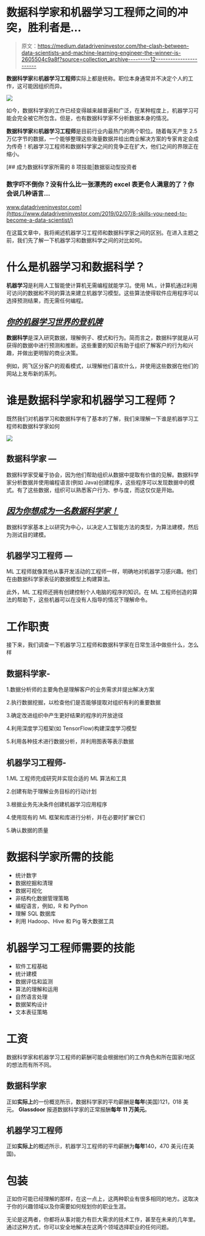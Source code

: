 # 数据科学家和机器学习工程师之间的冲突，胜利者是…

> 原文：<https://medium.datadriveninvestor.com/the-clash-between-data-scientists-and-machine-learning-engineer-the-winner-is-2605504c9a8f?source=collection_archive---------12----------------------->

**数据科学家**和**机器学习工程师**实际上都是统称。职位本身通常并不决定个人的工作，这可能因组织而异。

![](img/30af9a01deb431f2ba4710c2569cd734.png)

如今，数据科学家的工作已经变得越来越普遍和广泛，在某种程度上，机器学习可能会完全被它所包含。但是，也有数据科学家不分析数据本身的情况。

**数据科学家**和**机器学习工程师**是目前行业内最热门的两个职位。随着每天产生 2.5 万亿字节的数据，一个能够整理这些海量数据并给出商业解决方案的专家肯定会成为传奇！机器学习工程师和数据科学家之间的竞争正在扩大，他们之间的界限正在缩小。

[](https://www.datadriveninvestor.com/2019/02/07/8-skills-you-need-to-become-a-data-scientist/) [## 成为数据科学家所需的 8 项技能|数据驱动型投资者

### 数字吓不倒你？没有什么比一张漂亮的 excel 表更令人满意的了？你会说几种语言…

www.datadriveninvestor.com](https://www.datadriveninvestor.com/2019/02/07/8-skills-you-need-to-become-a-data-scientist/) 

在这篇文章中，我将阐述机器学习工程师和数据科学家之间的区别。在进入主题之前，我们先了解一下机器学习和数据科学之间的对比如何。

# 什么是机器学习和数据科学？

**机器学习**是利用人工智能使计算机无需编程就能学习。使用 ML，计算机通过利用可访问的数据和不同的算法来建立机器学习模型。这些算法使得软件应用程序可以选择预测结果，而无需任何编程。

## [***你的机器学习世界的登机牌***](https://techvidvan.com/tutorials/machine-learning-tutorial/)

**数据科学**是深入研究数据，理解例子、模式和行为。简而言之，数据科学就是从可获得的数据中进行预测和推断。这些重要的知识有助于组织了解客户的行为和兴趣，并做出更明智的商业决策。

例如，网飞区分客户的观看模式，以理解他们喜欢什么，并使用这些数据在他们的网站上发布新的系列。

# 谁是数据科学家和机器学习工程师？

既然我们对机器学习和数据科学有了基本的了解，我们来理解一下谁是机器学习工程师和数据科学家如何

![](img/8f68cfec46a0d75225fd46e3b8dca447.png)

## **数据科学家** —

数据科学家受雇于协会，因为他们帮助组织从数据中提取有价值的见解。数据科学家分析数据并使用编程语言(例如 Java)创建程序，这些程序可以发现数据中的模式。有了这些数据，组织可以熟悉客户行为、参与度，而这仅仅是开始。

## [***因为你想成为一名数据科学家！***](https://techvidvan.com/tutorials/what-is-data-science/)

数据科学家基本上以研究为中心，以决定人工智能方法的类型，为算法建模，然后为测试目的建模。

## **机器学习工程师** —

ML 工程师就像其他从事开发活动的工程师一样，明确地对机器学习感兴趣。他们在由数据科学家表征的数据模型上构建算法。

此外，ML 工程师还拥有创建控制个人电脑的程序的知识。在 ML 工程师创造的算法的帮助下，这些机器可以在没有人指导的情况下理解命令。

# **工作职责**

接下来，我们调查一下机器学习工程师和数据科学家在日常生活中做些什么，怎么样

## **数据科学家-**

1.数据分析师的主要角色是理解客户的业务需求并提出解决方案

2.执行数据挖掘，以检查他们是否能够提取对组织有利的重要数据

3.确定改进组织中产生更好结果的程序的开放途径

4.利用深度学习框架(如 TensorFlow)构建深度学习模型

5.利用各种技术进行数据分析，并利用图表等表示数据

## **机器学习工程师-**

1.ML 工程师完成研究并实现合适的 ML 算法和工具

2.创建有助于理解业务目标的行动计划

3.根据业务先决条件创建机器学习应用程序

4.使用现有的 ML 框架和库进行分析，并在必要时扩展它们

5.确认数据的质量

# **数据科学家所需的技能**

*   统计数字
*   数据挖掘和清理
*   数据可视化
*   非结构化数据管理策略
*   编程语言，例如，R 和 Python
*   理解 SQL 数据库
*   利用 Hadoop、Hive 和 Pig 等大数据工具

# **机器学习工程师需要的技能**

*   软件工程基础
*   统计建模
*   数据评估和监测
*   算法的理解和运用
*   自然语言处理
*   数据架构设计
*   文本表征策略

# **工资**

数据科学家和机器学习工程师的薪酬可能会根据他们的工作角色和所在国家/地区的想法而有所不同。

## **数据科学家**

正如**实际上**的一份概览所示，数据科学家的平均薪酬是**每年**(美国)121，018 美元。 **Glassdoor** 报道数据科学家的正常报酬**每年 11 万美元**。

## **机器学习工程师**

正如**实际上**的概述所示，机器学习工程师的平均薪酬为**每年**140，470 美元(在美国)。

# **包装**

正如你可能已经理解的那样，在这一点上，这两种职业有很多相同的地方。这取决于你的兴趣领域以及你需要如何规划你的职业生涯。

无论是这两者，你都将从事对能力有巨大需求的技术工作，甚至在未来的几年里。通过这种方式，你可以安全地解决在这两个领域选择职业的任何问题。
